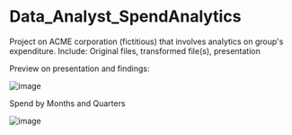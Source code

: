 # Data_Analyst_SpendAnalytics
Project on ACME corporation (fictitious) that involves analytics on group's expenditure. Include: Original files, transformed file(s), presentation

Preview on presentation and findings:

![image](https://github.com/Minhtran2904/Data_Analyst_SpendAnalytics/assets/97359403/fc4deaf3-b945-4fb2-8dfb-f05550594731)

Spend by Months and Quarters

![image](https://github.com/Minhtran2904/Data_Analyst_SpendAnalytics/assets/97359403/72bc9acb-a79c-4b01-87e8-c377318ecbec)
